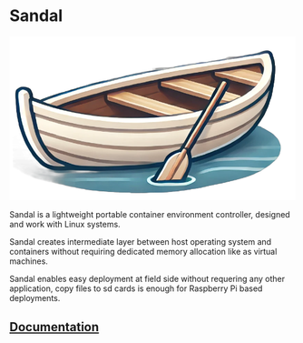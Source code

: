 # Sandal

![icon](./docs/sandal_logo.png)

Sandal is a lightweight portable container environment controller, designed and work with Linux systems.

Sandal creates intermediate layer between host operating system and containers without requiring dedicated memory allocation like as virtual machines.

Sandal enables easy deployment at field side without requering any other application, copy files to sd cards is enough for Raspberry Pi based deployments.

## [Documentation](ahmetozer.github.io/sandal)
